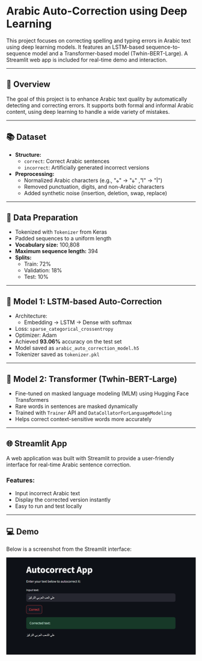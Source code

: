 # Arabic Auto-Correction using Deep Learning

This project focuses on correcting spelling and typing errors in Arabic text using deep learning models. It features an LSTM-based sequence-to-sequence model and a Transformer-based model (Twhin-BERT-Large). A Streamlit web app is included for real-time demo and interaction.

---

## 📌 Overview

The goal of this project is to enhance Arabic text quality by automatically detecting and correcting errors. It supports both formal and informal Arabic content, using deep learning to handle a wide variety of mistakes.

---

## 📚 Dataset

- **Structure:**  
  - `correct`: Correct Arabic sentences  
  - `incorrect`: Artificially generated incorrect versions
- **Preprocessing:**
  - Normalized Arabic characters (e.g., "أ" → "ا", "ة" → "ه")
  - Removed punctuation, digits, and non-Arabic characters
  - Added synthetic noise (insertion, deletion, swap, replace)

---

## 🧪 Data Preparation

- Tokenized with `Tokenizer` from Keras
- Padded sequences to a uniform length
- **Vocabulary size:** 100,808  
- **Maximum sequence length:** 394  
- **Splits:**
  - Train: 72%  
  - Validation: 18%  
  - Test: 10%

---

## 🧠 Model 1: LSTM-based Auto-Correction

- Architecture:
  - Embedding → LSTM → Dense with softmax
- Loss: `sparse_categorical_crossentropy`
- Optimizer: Adam
- Achieved **93.06%** accuracy on the test set
- Model saved as `arabic_auto_correction_model.h5`
- Tokenizer saved as `tokenizer.pkl`

---

## 🤖 Model 2: Transformer (Twhin-BERT-Large)

- Fine-tuned on masked language modeling (MLM) using Hugging Face Transformers
- Rare words in sentences are masked dynamically
- Trained with `Trainer` API and `DataCollatorForLanguageModeling`
- Helps correct context-sensitive words more accurately

---

## 🌐 Streamlit App

A web application was built with Streamlit to provide a user-friendly interface for real-time Arabic sentence correction.

### Features:
- Input incorrect Arabic text
- Display the corrected version instantly
- Easy to run and test locally

---

## 💻 Demo

Below is a screenshot from the Streamlit interface:

![Streamlit Demo](streamlit_demo.png)

